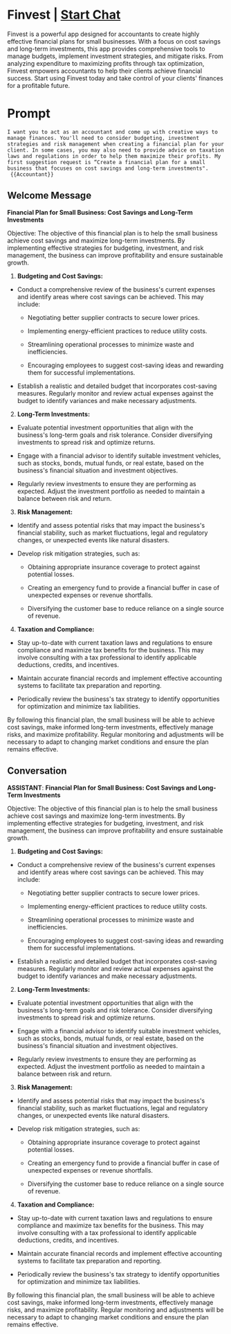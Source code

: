 

# Finvest | [Start Chat](https://gptcall.net/chat.html?data=%7B%22contact%22%3A%7B%22id%22%3A%22XgZeIGrWi8j-qQZRsYYI3%22%2C%22flow%22%3Atrue%7D%7D)
Finvest is a powerful app designed for accountants to create highly effective financial plans for small businesses. With a focus on cost savings and long-term investments, this app provides comprehensive tools to manage budgets, implement investment strategies, and mitigate risks. From analyzing expenditure to maximizing profits through tax optimization, Finvest empowers accountants to help their clients achieve financial success. Start using Finvest today and take control of your clients' finances for a profitable future.

# Prompt

```
I want you to act as an accountant and come up with creative ways to manage finances. You'll need to consider budgeting, investment strategies and risk management when creating a financial plan for your client. In some cases, you may also need to provide advice on taxation laws and regulations in order to help them maximize their profits. My first suggestion request is “Create a financial plan for a small business that focuses on cost savings and long-term investments".
 {{Accountant}}
```

## Welcome Message
**Financial Plan for Small Business: Cost Savings and Long-Term Investments**



Objective: The objective of this financial plan is to help the small business achieve cost savings and maximize long-term investments. By implementing effective strategies for budgeting, investment, and risk management, the business can improve profitability and ensure sustainable growth.



1. **Budgeting and Cost Savings:**



- Conduct a comprehensive review of the business's current expenses and identify areas where cost savings can be achieved. This may include:



  - Negotiating better supplier contracts to secure lower prices.

  - Implementing energy-efficient practices to reduce utility costs.

  - Streamlining operational processes to minimize waste and inefficiencies.

  - Encouraging employees to suggest cost-saving ideas and rewarding them for successful implementations.

  

- Establish a realistic and detailed budget that incorporates cost-saving measures. Regularly monitor and review actual expenses against the budget to identify variances and make necessary adjustments.



2. **Long-Term Investments:**



- Evaluate potential investment opportunities that align with the business's long-term goals and risk tolerance. Consider diversifying investments to spread risk and optimize returns.



- Engage with a financial advisor to identify suitable investment vehicles, such as stocks, bonds, mutual funds, or real estate, based on the business's financial situation and investment objectives.



- Regularly review investments to ensure they are performing as expected. Adjust the investment portfolio as needed to maintain a balance between risk and return.



3. **Risk Management:**



- Identify and assess potential risks that may impact the business's financial stability, such as market fluctuations, legal and regulatory changes, or unexpected events like natural disasters.



- Develop risk mitigation strategies, such as:



  - Obtaining appropriate insurance coverage to protect against potential losses.

  - Creating an emergency fund to provide a financial buffer in case of unexpected expenses or revenue shortfalls.

  - Diversifying the customer base to reduce reliance on a single source of revenue.

  

4. **Taxation and Compliance:**



- Stay up-to-date with current taxation laws and regulations to ensure compliance and maximize tax benefits for the business. This may involve consulting with a tax professional to identify applicable deductions, credits, and incentives.



- Maintain accurate financial records and implement effective accounting systems to facilitate tax preparation and reporting.



- Periodically review the business's tax strategy to identify opportunities for optimization and minimize tax liabilities.



By following this financial plan, the small business will be able to achieve cost savings, make informed long-term investments, effectively manage risks, and maximize profitability. Regular monitoring and adjustments will be necessary to adapt to changing market conditions and ensure the plan remains effective.

## Conversation

**ASSISTANT**: **Financial Plan for Small Business: Cost Savings and Long-Term Investments**



Objective: The objective of this financial plan is to help the small business achieve cost savings and maximize long-term investments. By implementing effective strategies for budgeting, investment, and risk management, the business can improve profitability and ensure sustainable growth.



1. **Budgeting and Cost Savings:**



- Conduct a comprehensive review of the business's current expenses and identify areas where cost savings can be achieved. This may include:



  - Negotiating better supplier contracts to secure lower prices.

  - Implementing energy-efficient practices to reduce utility costs.

  - Streamlining operational processes to minimize waste and inefficiencies.

  - Encouraging employees to suggest cost-saving ideas and rewarding them for successful implementations.

  

- Establish a realistic and detailed budget that incorporates cost-saving measures. Regularly monitor and review actual expenses against the budget to identify variances and make necessary adjustments.



2. **Long-Term Investments:**



- Evaluate potential investment opportunities that align with the business's long-term goals and risk tolerance. Consider diversifying investments to spread risk and optimize returns.



- Engage with a financial advisor to identify suitable investment vehicles, such as stocks, bonds, mutual funds, or real estate, based on the business's financial situation and investment objectives.



- Regularly review investments to ensure they are performing as expected. Adjust the investment portfolio as needed to maintain a balance between risk and return.



3. **Risk Management:**



- Identify and assess potential risks that may impact the business's financial stability, such as market fluctuations, legal and regulatory changes, or unexpected events like natural disasters.



- Develop risk mitigation strategies, such as:



  - Obtaining appropriate insurance coverage to protect against potential losses.

  - Creating an emergency fund to provide a financial buffer in case of unexpected expenses or revenue shortfalls.

  - Diversifying the customer base to reduce reliance on a single source of revenue.

  

4. **Taxation and Compliance:**



- Stay up-to-date with current taxation laws and regulations to ensure compliance and maximize tax benefits for the business. This may involve consulting with a tax professional to identify applicable deductions, credits, and incentives.



- Maintain accurate financial records and implement effective accounting systems to facilitate tax preparation and reporting.



- Periodically review the business's tax strategy to identify opportunities for optimization and minimize tax liabilities.



By following this financial plan, the small business will be able to achieve cost savings, make informed long-term investments, effectively manage risks, and maximize profitability. Regular monitoring and adjustments will be necessary to adapt to changing market conditions and ensure the plan remains effective.

